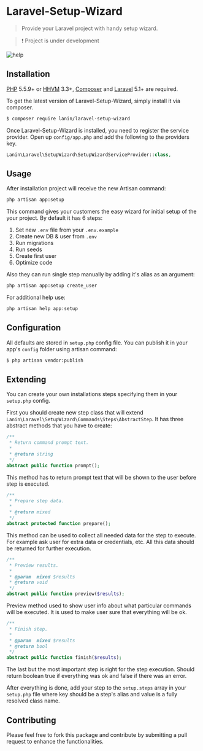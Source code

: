 # Laravel-Setup-Wizard
> Provide your Laravel project with handy setup wizard.

> :exclamation: Project is under development

![help](http://lanin.me/images/setup.png)

## Installation

[PHP](https://php.net) 5.5.9+ or [HHVM](http://hhvm.com) 3.3+, [Composer](https://getcomposer.org) and [Laravel](http://laravel.com) 5.1+ are required.

To get the latest version of Laravel-Setup-Wizard, simply install it via composer.

```bash
$ composer require lanin/laravel-setup-wizard
```

Once Laravel-Setup-Wizard is installed, you need to register the service provider. Open up `config/app.php` and add the following to the providers key.

```php
Lanin\Laravel\SetupWizard\SetupWizardServiceProvider::class,
```

## Usage

After installation project will receive the new Artisan command:

```bash
php artisan app:setup
```

This command gives your customers the easy wizard for initial setup of the your project. By default it has 6 steps:

1. Set new `.env` file from your `.env.example`
1. Create new DB & user from `.env`
1. Run migrations
1. Run seeds
1. Create first user
1. Optimize code

Also they can run single step manually by adding it's alias as an argument:

```bash
php artisan app:setup create_user
```

For additional help use:

```bash
php artisan help app:setup
```

## Configuration

All defaults are stored in `setup.php` config file. You can publish it in your app's `config` folder using artisan command:

```bash
$ php artisan vendor:publish
```

## Extending

You can create your own installations steps specifying them in your `setup.php` config.

First you should create new step class that will extend `Lanin\Laravel\SetupWizard\Commands\Steps\AbstractStep`.
It has three abstract methods that you have to create:

```php
/**
 * Return command prompt text.
 *
 * @return string
 */
abstract public function prompt();
```

This method has to return prompt text that will be shown to the user before step is executed.

```php
/**
 * Prepare step data.
 *
 * @return mixed
 */
abstract protected function prepare();
```

This method can be used to collect all needed data for the step to execute.
For example ask user for extra data or credentials, etc. All this data should be returned for further execution.

```php
/**
 * Preview results.
 *
 * @param  mixed $results
 * @return void
 */
abstract public function preview($results);
```

Preview method used to show user info about what particular commands will be executed. 
It is used to make user sure that everything will be ok.

```php
/**
 * Finish step.
 *
 * @param  mixed $results
 * @return bool
 */
abstract public function finish($results);
```

The last but the most important step is right for the step execution. 
Should return boolean true if everything was ok and false if there was an error.

After everything is done, add your step to the `setup.steps` array in your `setup.php` file where key should be a step's alias and value is a fully resolved class name.

## Contributing

Please feel free to fork this package and contribute by submitting a pull request to enhance the functionalities.